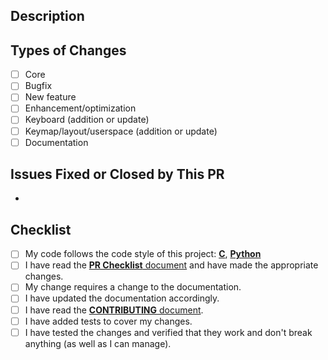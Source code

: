 <!--- Provide a general summary of your changes in the title above. -->

<!--- This template is entirely optional and can be removed, but is here to help both you and us. -->
<!--- Anything on lines wrapped in comments like these will not show up in the final text. -->

## Description

<!--- Describe your changes in detail here. -->

## Types of Changes

<!--- What types of changes does your code introduce? Put an `x` in all the boxes that apply. -->
- [ ] Core
- [ ] Bugfix
- [ ] New feature
- [ ] Enhancement/optimization
- [ ] Keyboard (addition or update)
- [ ] Keymap/layout/userspace (addition or update)
- [ ] Documentation

## Issues Fixed or Closed by This PR

* 

## Checklist

<!--- Go over all the following points, and put an `x` in all the boxes that apply. -->
<!--- If you're unsure about any of these, don't hesitate to ask. We're here to help! -->
- [ ] My code follows the code style of this project: [**C**](https://docs.qmk.fm/qmk_mkdocs/devel/en/coding_conventions_c), [**Python**](https://docs.qmk.fm/qmk_mkdocs/devel/en/coding_conventions_python)
- [ ] I have read the [**PR Checklist** document](https://docs.qmk.fm/qmk_mkdocs/devel/en/pr_checklist) and have made the appropriate changes.
- [ ] My change requires a change to the documentation.
- [ ] I have updated the documentation accordingly.
- [ ] I have read the [**CONTRIBUTING** document](https://docs.qmk.fm/qmk_mkdocs/devel/en/contributing).
- [ ] I have added tests to cover my changes.
- [ ] I have tested the changes and verified that they work and don't break anything (as well as I can manage).
